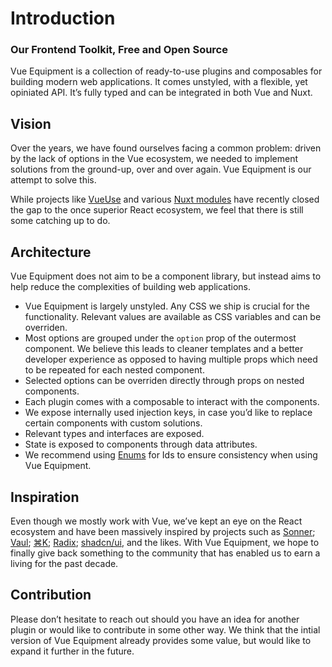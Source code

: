 # Introduction

### Our Frontend Toolkit, Free and Open Source

Vue Equipment is a collection of ready-to-use plugins and composables for building modern web applications. It comes unstyled, with a flexible, yet opiniated API. It’s fully typed and can be integrated in both Vue and Nuxt.

## Vision

Over the years, we have found ourselves facing a common problem: driven by the lack of options in the Vue ecosystem, we needed to implement solutions from the ground-up, over and over again. Vue Equipment is our attempt to solve this.

While projects like [VueUse](https://vueuse.org/) and various [Nuxt modules](https://nuxt.com/modules) have recently closed the gap to the once superior React ecosystem, we feel that there is still some catching up to do.

## Architecture

Vue Equipment does not aim to be a component library, but instead aims to help reduce the complexities of building web applications.

- Vue Equipment is largely unstyled. Any CSS we ship is crucial for the functionality. Relevant values are available as CSS variables and can be overriden.
- Most options are grouped under the `option` prop of the outermost component. We believe this leads to cleaner templates and a better developer experience as opposed to having multiple props which need to be repeated for each nested component.
- Selected options can be overriden directly through props on nested components.
- Each plugin comes with a composable to interact with the components.
- We expose internally used injection keys, in case you’d like to replace certain components with custom solutions.
- Relevant types and interfaces are exposed.
- State is exposed to components through data attributes.
- We recommend using [Enums](https://www.typescriptlang.org/docs/handbook/enums.html) for Ids to ensure consistency when using Vue Equipment.

## Inspiration

Even though we mostly work with Vue, we’ve kept an eye on the React ecosystem and have been massively inspired by projects such as [Sonner](https://github.com/emilkowalski/sonner); [Vaul](https://github.com/emilkowalski/vaul); [⌘K](https://github.com/pacocoursey/cmdk); [Radix](https://github.com/radix-ui/primitives); [shadcn/ui](https://github.com/shadcn-ui/ui), and the likes. With Vue Equipment, we hope to finally give back something to the community that has enabled us to earn a living for the past decade.

## Contribution

Please don’t hesitate to reach out should you have an idea for another plugin or would like to contribute in some other way. We think that the intial version of Vue Equipment already provides some value, but would like to expand it further in the future.

